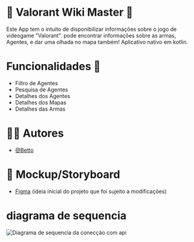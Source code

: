 # 📕 Valorant Wiki Master 📕

Este App tem o intuito de disponibilizar informações sobre o jogo de videogame "Valorant". pode encontrar informações sobre as armas, Agentes, e dar uma olhada no mapa também!
Aplicativo nativo em kotlin.

# Funcionalidades :pushpin:

- Filtro de Agentes
- Pesquisa de Agentes
- Detalhes dos Agentes
- Detalhes dos Mapas
- Detalhes das Armas
# :man_technologist: Autores

- [@Betto](https://github.com/BettoBrandao)

# :receipt: Mockup/Storyboard

- [Figma](https://www.figma.com/proto/pwp782YQmfVotm7aOcubQa/Untitled?type=design&node-id=2-125&t=2pyI1g53NohNHu8l-1&scaling=scale-down&page-id=0%3A1&starting-point-node-id=2%3A125&mode=design) (ideia inicial do projeto que foi sujeito a modificações)

# diagrama de sequencia 
![Diagrama de sequencia da conecção com api ](https://cdn.discordapp.com/attachments/804415265689305088/1165034368637612072/image.png?ex=654561ce&is=6532ecce&hm=375689ff2ddad096373ed54312f8a10625d8f38d444c46c77ec7b25b60cff3da&)
